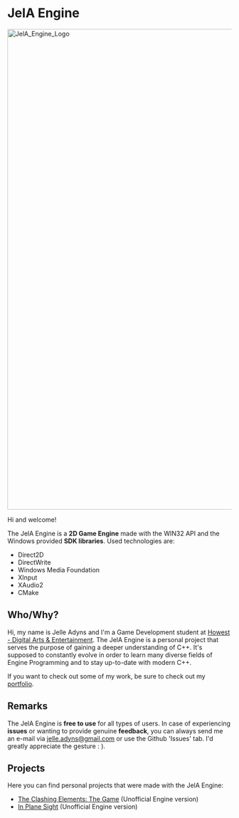 # JelA Engine
<img width="1920" height="1080" alt="JelA_Engine_Logo" src="https://github.com/user-attachments/assets/8e2bc0e8-e213-4594-b436-f017da230cdc" />

Hi and welcome!

The JelA Engine is a **2D Game Engine** made with the WIN32 API and the Windows provided **SDK libraries**.
Used technologies are:
- Direct2D
- DirectWrite
- Windows Media Foundation
- XInput
- XAudio2
- CMake
## Who/Why?
Hi, my name is Jelle Adyns and I'm a Game Development student at [Howest - Digital Arts & Entertainment](https://www.digitalartsandentertainment.be/).
The JelA Engine is a personal project that serves the purpose of gaining a deeper understanding of C++. It's supposed to constantly evolve in order to learn many diverse fields of Engine Programming and to stay up-to-date with modern C++. 

If you want to check out some of my work, be sure to check out my [portfolio](https://www.jelleadyns.com/).

## Remarks
The JelA Engine is **free to use** for all types of users. In case of experiencing **issues** or wanting to provide genuine **feedback**, you can always send me an e-mail via [jelle.adyns@gmail.com](mailto:jelle.adyns@gmail.com) or use the Github 'Issues' tab. I'd greatly appreciate the gesture : ).
## Projects
Here you can find personal projects that were made with the JelA Engine:
- [The Clashing Elements: The Game](https://github.com/JelleAdyns/TheClashingElements-SaviorsOfTheMultiverse-Game) (Unofficial Engine version)
- [In Plane Sight](https://github.com/JelleAdyns/GA_Project) (Unofficial Engine version)
